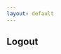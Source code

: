 ```yaml
---
layout: default
---
```

 
 ## Logout

<script>
    if (sessionStorage["login"]) {
        if (confirm("Are you sure you want to log out?")) {
            var requestOptions = {
                method: 'GET',
                credentials: 'include',
                redirect: 'follow'
            };

            fetch("https://csatri1.tk/logout", requestOptions);

            alert("You are now logged out of YUMI.  See you soon, "+sessionStorage.getItem("login")+"!");
            sessionStorage.removeItem ("login");
            location.href = "{{site.baseurl}}";
        }
        
        else {
            alert("You are still logged in.  Redirecting to homepage!");
            location.href = "{{site.baseurl}}";
        } 
    }

    location.href = "{{site.baseurl}}";
</script>
